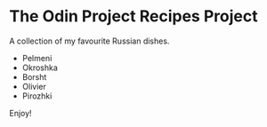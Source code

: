 # The Odin Project Recipes Project
A collection of my favourite Russian dishes.
- Pelmeni
- Okroshka
- Borsht
- Olivier
- Pirozhki

Enjoy!